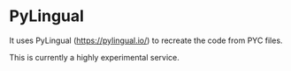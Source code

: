 # PyLingual

It uses PyLingual (https://pylingual.io/) to recreate the code from PYC files.

This is currently a highly experimental service.